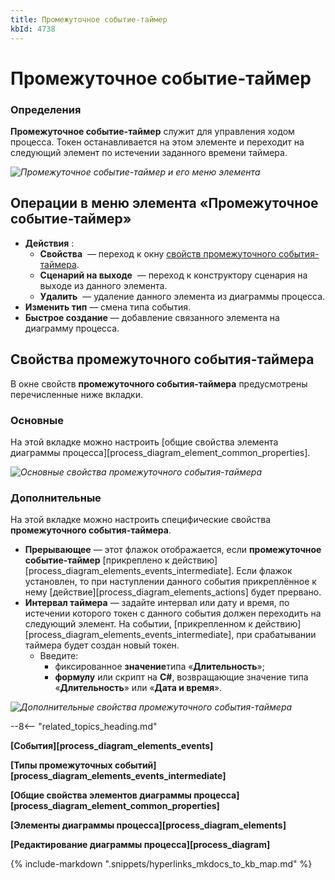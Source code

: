 ```yaml
---
title: Промежуточное событие-таймер
kbId: 4738
---
```


# Промежуточное событие-таймер

### Определения

**Промежуточное событие-таймер** служит для управления ходом процесса. Токен останавливается на этом элементе и переходит на следующий элемент по истечении заданного времени таймера.

_![Промежуточное событие-таймер и его меню элемента](https://kb.comindware.ru/assets/timer_intermediate_event.png)_

## Операции в меню элемента «Промежуточное событие-таймер»

- **Действия** :
    - **Свойства** *‌* — переход к окну [свойств промежуточного события-таймера](#mcetoc_1h28fgq0l1).
    - **Сценарий на выходе** *‌* — переход к конструктору сценария на выходе из данного элемента.
    - **Удалить** *‌* — удаление данного элемента из диаграммы процесса.
- **Изменить тип** — смена типа события.
- **Быстрое создание** — добавление связанного элемента на диаграмму процесса.

## Свойства промежуточного события-таймера

В окне свойств **промежуточного события-таймера** предусмотрены перечисленные ниже вкладки.

### Основные

На этой вкладке можно настроить [общие свойства элемента диаграммы процесса][process_diagram_element_common_properties].

_![Основные свойства промежуточного события-таймера](https://kb.comindware.ru/assets/timer_intermediate_event_general_properties.png)_

### Дополнительные

На этой вкладке можно настроить специфические свойства **промежуточного события-таймера**.

- **Прерывающее** — этот флажок отображается, если **промежуточное событие-таймер** [прикреплено к действию][process_diagram_elements_events_intermediate]. Если флажок установлен, то при наступлении данного события прикреплённое к нему [действие][process_diagram_elements_actions] будет прервано.
- **Интервал таймера** — задайте интервал или дату и время, по истечении которого токен с данного события должен переходить на следующий элемент. На событии, [прикрепленном к действию][process_diagram_elements_events_intermediate], при срабатывании таймера будет создан новый токен.
    - Введите:
        - фиксированное **значение**типа «**Длительность**»;
        - **формулу** или скрипт на **C#**, возвращающие значение типа «**Длительность**» или «**Дата и время**».

_![Дополнительные свойства промежуточного события-таймера](https://kb.comindware.ru/assets/timer_intermediate_event_advanced_properties.png)_

--8<-- "related_topics_heading.md"

**[События][process_diagram_elements_events]**

**[Типы промежуточных событий][process_diagram_elements_events_intermediate]**

**[Общие свойства элементов диаграммы процесса][process_diagram_element_common_properties]**

**[Элементы диаграммы процесса][process_diagram_elements]**

**[Редактирование диаграммы процесса][process_diagram]**

{% include-markdown ".snippets/hyperlinks_mkdocs_to_kb_map.md" %}
